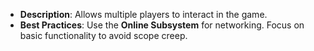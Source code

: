 - **Description**: Allows multiple players to interact in the game.
- **Best Practices**: Use the **Online Subsystem** for networking. Focus on basic functionality to avoid scope creep.